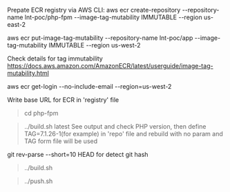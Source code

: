Prepate ECR registry via AWS CLI:
aws ecr create-repository --repository-name lnt-poc/php-fpm --image-tag-mutability IMMUTABLE --region us-east-2

aws ecr put-image-tag-mutability --repository-name lnt-poc/app  --image-tag-mutability IMMUTABLE --region us-west-2

Check details for tag immutability https://docs.aws.amazon.com/AmazonECR/latest/userguide/image-tag-mutability.html

aws ecr get-login --no-include-email --region=us-west-2

Write base URL for ECR in 'registry' file

>cd php-fpm

>../build.sh latest
See output and check PHP version,
then define TAG=7.1.26-1(for example) in 'repo' file
and rebuild with no param and TAG form file will be used

git rev-parse --short=10 HEAD for detect git hash

>../build.sh 

>../push.sh
